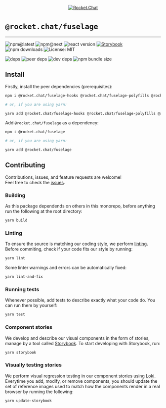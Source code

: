 <!--header-->

<p align="center">
  <a href="https://rocket.chat" title="Rocket.Chat">
    <img src="https://github.com/RocketChat/Rocket.Chat.Artwork/raw/master/Logos/2020/png/logo-horizontal-red.png" alt="Rocket.Chat" />
  </a>
</p>

# `@rocket.chat/fuselage`

---

![npm@latest](https://img.shields.io/npm/v/@rocket.chat/fuselage/latest?style=flat-square) ![npm@next](https://img.shields.io/npm/v/@rocket.chat/fuselage/next?style=flat-square) ![react version](https://img.shields.io/npm/dependency-version/@rocket.chat/fuselage/peer/react?style=flat-square) [![Storybook](https://cdn.jsdelivr.net/gh/storybookjs/brand@master/badge/badge-storybook.svg)](https://rocketchat.github.io/Rocket.Chat.Fuselage/fuselage) ![npm downloads](https://img.shields.io/npm/dw/@rocket.chat/fuselage?style=flat-square) ![License: MIT](https://img.shields.io/npm/l/@rocket.chat/fuselage?style=flat-square)

![deps](https://img.shields.io/david/RocketChat/Rocket.Chat.Fuselage?path=packages%2Ffuselage&style=flat-square) ![peer deps](https://img.shields.io/david/peer/RocketChat/Rocket.Chat.Fuselage?path=packages%2Ffuselage&style=flat-square) ![dev deps](https://img.shields.io/david/dev/RocketChat/Rocket.Chat.Fuselage?path=packages%2Ffuselage&style=flat-square) ![npm bundle size](https://img.shields.io/bundlephobia/min/@rocket.chat/fuselage?style=flat-square)

<!--/header-->

## Install

<!--install-->

Firstly, install the peer dependencies (prerequisites):

```sh
npm i @rocket.chat/fuselage-hooks @rocket.chat/fuselage-polyfills @rocket.chat/icons react react-dom react-virtuoso

# or, if you are using yarn:

yarn add @rocket.chat/fuselage-hooks @rocket.chat/fuselage-polyfills @rocket.chat/icons react react-dom react-virtuoso
```

Add `@rocket.chat/fuselage` as a dependency:

```sh
npm i @rocket.chat/fuselage

# or, if you are using yarn:

yarn add @rocket.chat/fuselage
```

<!--/install-->

## Contributing

<!--contributing(msg)-->

Contributions, issues, and feature requests are welcome!<br />
Feel free to check the [issues](https://github.com/RocketChat/Rocket.Chat.Fuselage/issues).

<!--/contributing(msg)-->

### Building

As this package dependends on others in this monorepo, before anything run the following at the root directory:

<!--yarn(build)-->

```sh
yarn build
```

<!--/yarn(build)-->

### Linting

To ensure the source is matching our coding style, we perform [linting](<https://en.wikipedia.org/wiki/Lint_(software)>).
Before commiting, check if your code fits our style by running:

<!--yarn(lint)-->

```sh
yarn lint
```

<!--/yarn(lint)-->

Some linter warnings and errors can be automatically fixed:

<!--yarn(lint-and-fix)-->

```sh
yarn lint-and-fix
```

<!--/yarn(lint-and-fix)-->

### Running tests

Whenever possible, add tests to describe exactly what your code do. You can run them by yourself:

<!--yarn(test)-->

```sh
yarn test
```

<!--/yarn(test)-->

### Component stories

We develop and describe our visual components in the form of stories, manage by a tool called [Storybook](https://storybook.js.org/).
To start developing with Storybook, run:

<!--yarn(storybook)-->

```sh
yarn storybook
```

<!--/yarn(storybook)-->

### Visually testing stories

We perform visual regression testing in our component stories using [Loki](https://loki.js.org/).
Everytime you add, modify, or remove components, you should update the set of reference images used to match
how the components render in a real browser by running the following:

<!--yarn(update-storybook)-->

```sh
yarn update-storybook
```

<!--/yarn(update-storybook)-->
